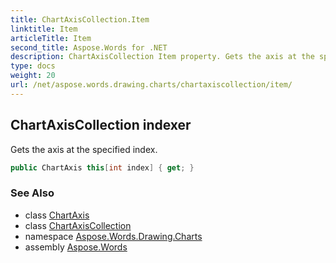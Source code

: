 ```yaml
---
title: ChartAxisCollection.Item
linktitle: Item
articleTitle: Item
second_title: Aspose.Words for .NET
description: ChartAxisCollection Item property. Gets the axis at the specified index in C#.
type: docs
weight: 20
url: /net/aspose.words.drawing.charts/chartaxiscollection/item/
---
```

## ChartAxisCollection indexer

Gets the axis at the specified index.

```csharp
public ChartAxis this[int index] { get; }
```

### See Also

* class [ChartAxis](../../chartaxis/)
* class [ChartAxisCollection](../)
* namespace [Aspose.Words.Drawing.Charts](../../../aspose.words.drawing.charts/)
* assembly [Aspose.Words](../../../)
